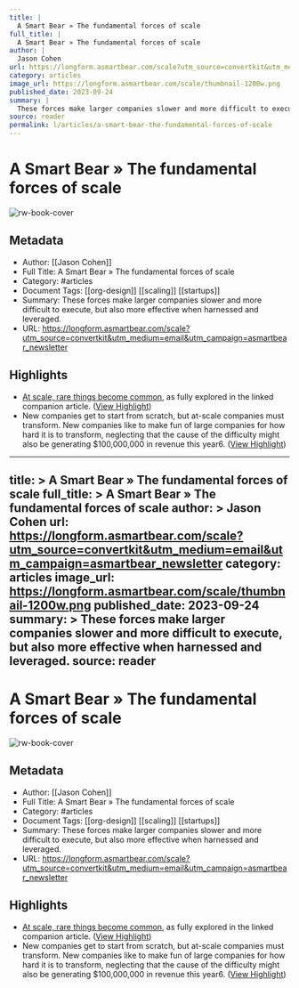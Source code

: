 ```yaml
---
title: |
  A Smart Bear » The fundamental forces of scale
full_title: |
  A Smart Bear » The fundamental forces of scale
author: |
  Jason Cohen
url: https://longform.asmartbear.com/scale?utm_source=convertkit&utm_medium=email&utm_campaign=asmartbear_newsletter
category: articles
image_url: https://longform.asmartbear.com/scale/thumbnail-1200w.png
published_date: 2023-09-24
summary: |
  These forces make larger companies slower and more difficult to execute, but also more effective when harnessed and leveraged.
source: reader
permalink: l/articles/a-smart-bear-the-fundamental-forces-of-scale
---
```

# A Smart Bear » The fundamental forces of scale

![rw-book-cover](https://longform.asmartbear.com/scale/thumbnail-1200w.png)

## Metadata
- Author: [[Jason Cohen]]
- Full Title: A Smart Bear » The fundamental forces of scale
- Category: #articles
- Document Tags: [[org-design]] [[scaling]] [[startups]] 
- Summary: These forces make larger companies slower and more difficult to execute, but also more effective when harnessed and leveraged.
- URL: https://longform.asmartbear.com/scale?utm_source=convertkit&utm_medium=email&utm_campaign=asmartbear_newsletter

## Highlights
- [At scale, rare things become common](https://longform.asmartbear.com/scale-rare/), as fully explored in the linked companion article. ([View Highlight](https://read.readwise.io/read/01hcbf4qd89kfpcnjsvk8vww0s))
- New companies get to start from scratch, but at-scale companies must transform. New companies like to make fun of large companies for how hard it is to transform, neglecting that the cause of the difficulty might also be generating $100,000,000 in revenue this year6. ([View Highlight](https://read.readwise.io/read/01hj9520f38y6qzne9v8m314zk))


---
title: >
  A Smart Bear » The fundamental forces of scale
full_title: >
  A Smart Bear » The fundamental forces of scale
author: >
  Jason Cohen
url: https://longform.asmartbear.com/scale?utm_source=convertkit&utm_medium=email&utm_campaign=asmartbear_newsletter
category: articles
image_url: https://longform.asmartbear.com/scale/thumbnail-1200w.png
published_date: 2023-09-24
summary: >
  These forces make larger companies slower and more difficult to execute, but also more effective when harnessed and leveraged.
source: reader
---
# A Smart Bear » The fundamental forces of scale

![rw-book-cover](https://longform.asmartbear.com/scale/thumbnail-1200w.png)

## Metadata
- Author: [[Jason Cohen]]
- Full Title: A Smart Bear » The fundamental forces of scale
- Category: #articles
- Document Tags: [[org-design]] [[scaling]] [[startups]] 
- Summary: These forces make larger companies slower and more difficult to execute, but also more effective when harnessed and leveraged.
- URL: https://longform.asmartbear.com/scale?utm_source=convertkit&utm_medium=email&utm_campaign=asmartbear_newsletter

## Highlights
- [At scale, rare things become common](https://longform.asmartbear.com/scale-rare/), as fully explored in the linked companion article. ([View Highlight](https://read.readwise.io/read/01hcbf4qd89kfpcnjsvk8vww0s))
- New companies get to start from scratch, but at-scale companies must transform. New companies like to make fun of large companies for how hard it is to transform, neglecting that the cause of the difficulty might also be generating $100,000,000 in revenue this year6. ([View Highlight](https://read.readwise.io/read/01hj9520f38y6qzne9v8m314zk))


